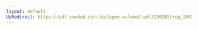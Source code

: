 ```yaml
---
layout: default
UpRedirect: https://pdf.swedeb.se/riksdagen-volumeG-pdf/200203/reg_200203/reg_200203_0094.pdf
---
```

